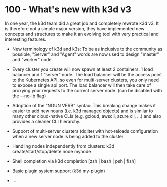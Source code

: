# 100 - What's new with k3d v3

In one year, the k3d team did a great job and completely rewrote k3d v3. It is therefore not a simple major version, they have implemented new concepts and structures to make it an evolving tool with very practical and interesting features.

- New terminology of k3d and k3s: To be as inclusive to the community as possible, "Server" and "Agent" words are now used to design "master" and "worker" node.

- Every cluster you create will now spawn at least 2 containers: 1 load balancer and 1 “server” node. The load balancer will be the access point to the Kubernetes API, so even for multi-server clusters, you only need to expose a single api port. The load balancer will then take care of proxying your requests to the correct server node. (can be disabled with the --no-lb flag)

- Adoption of the “NOUN VERB” syntax: This breaking change makes it easier to add new nouns (i.e. k3d managed objects) and is similar to many other cloud-native CLIs (e.g. gcloud, awscli, azure cli, ...) and also provides a cleaner CLI hierarchy.

- Support of multi-server clusters (dqlite) with hot-reloads configuration when a new server node is being added to the cluster

- Handling nodes independently from clusters: k3d create/start/stop/delete node mynode

- Shell completion via k3d completion [zsh | bash | psh | fish]

- Basic plugin system support (k3d my-plugin)

- …
